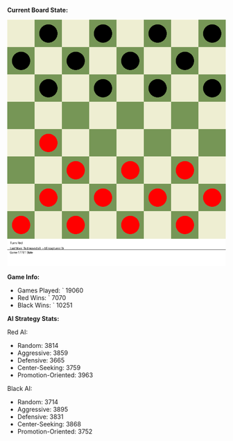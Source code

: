 
**Current Board State:**  
<!-- START_GIF -->
![Checkers Game](./checkers_game.gif)
<!-- END_GIF -->

**Game Info:**  
- Games Played: `<!-- GAMES_PLAYED --> 19060
- Red Wins: `<!-- RED_WINS --> 7070
- Black Wins: `<!-- BLACK_WINS --> 10251

<!-- AI_STATS -->
**AI Strategy Stats:**

Red AI:
- Random: 3814
- Aggressive: 3859
- Defensive: 3665
- Center-Seeking: 3759
- Promotion-Oriented: 3963

Black AI:
- Random: 3714
- Aggressive: 3895
- Defensive: 3831
- Center-Seeking: 3868
- Promotion-Oriented: 3752
